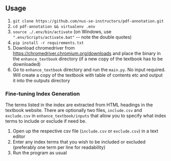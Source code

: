 ## Usage
1. `git clone https://github.com/nus-se-instructors/pdf-annotation.git`
2. `cd pdf-annotation && virtualenv .env`
3. `source ./.env/bin/activate` (on Windows, use `".env/Scripts/activate.bat"` -- note the double quotes)
4. `pip install -r requirements.txt`
5. Download chromedriver from https://chromedriver.chromium.org/downloads and place the binary in the `enhance_textbook` directory (if a new copy of the textbook has to be downloaded)
6. Go to `enhance_textbook` directory and run the `main.py`. 
   No input required. Will create a copy of the textbook with table of contents etc and output it into the outputs directory

### Fine-tuning Index Generation
The terms listed in the index are extracted from HTML headings in the textbook website. There are optionally two files, `include.csv` and `exclude.csv` in `enhance_textbook/inputs` that allow you to specify what index terms to include or exclude if need be.
1. Open up the respective csv file (`include.csv` or `exclude.csv`) in a text editor
2. Enter any index terms that you wish to be included or excluded (preferably one term per line for readability)
3. Run the program as usual
   
